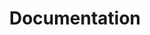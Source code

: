 ---
title: "Documentation"
layout: single
permalink: /documentation/
author_profile: false
toc: true
sidebar:
  - title: "Downloads"
    text: Some text here
    nav: test.html
  - title: "Another Title"
    text: "More text here."
    nav: sidebar-sample
---